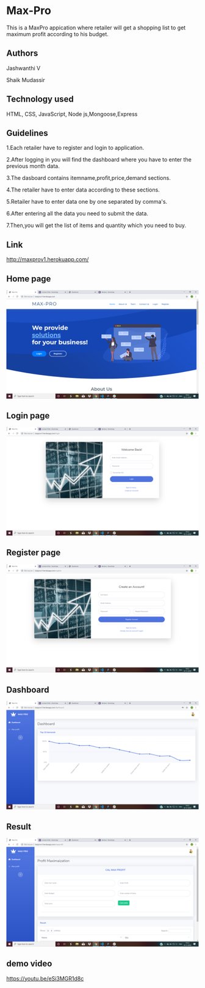 # Max-Pro
This is a MaxPro appication where retailer will get a shopping list to get maximum profit according to his budget.

## Authors
Jashwanthi V 

Shaik Mudassir

## Technology used
HTML, CSS, JavaScript, Node js,Mongoose,Express

## Guidelines
1.Each retailer have to register and login to application.   

2.After logging in you will find the dashboard where you have to enter the previous month data.

3.The dasboard contains itemname,profit,price,demand sections.

4.The retailer have to enter data according to these sections.

5.Retailer have to enter data one by one separated by comma's.

6.After entering all the data you need to submit the data.

7.Then,you will get the list of items and quantity which you need to buy.

## Link
http://maxprov1.herokuapp.com/

## Home page
![home](images/home.png)

## Login page
![login](images/login.png)

## Register page
![register](images/register.png)

## Dashboard
![dashboard](images/dashboard.png)

## Result
![maxprofit](images/maxprofit.png)


## demo video
https://youtu.be/eSi3MGR1d8c
           
